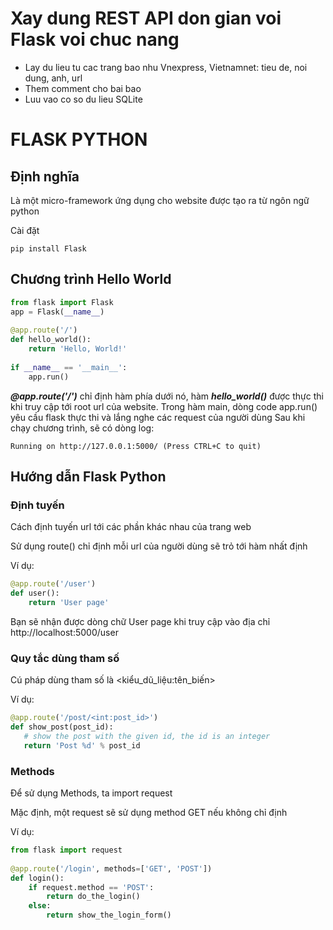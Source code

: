 # Xay dung REST API don gian voi Flask voi chuc nang
* Lay du lieu tu cac trang bao nhu Vnexpress, Vietnamnet: tieu de, noi dung, anh, url
* Them comment cho bai bao
* Luu vao co so du lieu SQLite

# FLASK PYTHON
## Định nghĩa
Là một micro-framework ứng dụng cho website được tạo ra từ ngôn ngữ python

Cài đặt
```
pip install Flask
```
## Chương trình Hello World

```python
from flask import Flask
app = Flask(__name__)
 
@app.route('/')
def hello_world():
    return 'Hello, World!'
 
if __name__ == '__main__':
    app.run()
```

***@app.route('/')*** chỉ định hàm phía dưới nó, hàm ***hello_world()*** được thực thi khi truy cập tới root url của website.
Trong hàm main, dòng code app.run() yêu cầu flask thực thi và lắng nghe các request của người dùng
Sau khi chạy chương trình, sẽ có dòng log:

```
Running on http://127.0.0.1:5000/ (Press CTRL+C to quit)
```

## Hướng dẫn Flask Python
### Định tuyến
Cách định tuyến url tới các phần khác nhau của trang web

Sử dụng route() chỉ định mỗi url của người dùng sẽ trỏ tới hàm nhất định

Ví dụ:
```python
@app.route('/user')
def user():
    return 'User page'
```
Bạn sẽ nhận được dòng chữ User page khi truy cập vào địa chỉ http://localhost:5000/user

### Quy tắc dùng tham số
Cú pháp dùng tham số là <kiểu_dũ_liệu:tên_biến>

Ví dụ:
 ```python
@app.route('/post/<int:post_id>')
def show_post(post_id):
    # show the post with the given id, the id is an integer
    return 'Post %d' % post_id
```

### Methods
Để sử dụng Methods, ta import request

Mặc định, một request sẽ sử dụng method GET nếu không chỉ định

Ví dụ:

```python
from flask import request
 
@app.route('/login', methods=['GET', 'POST'])
def login():
    if request.method == 'POST':
        return do_the_login()
    else:
        return show_the_login_form()
```



